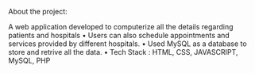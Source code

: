 

About the project:

A web application developed to computerize all the details regarding patients and hospitals
• Users can also schedule appointments and services provided by different hospitals.
• Used MySQL as a database to store and retrive all the data.
• Tech Stack : HTML, CSS, JAVASCRIPT, MySQL, PHP
